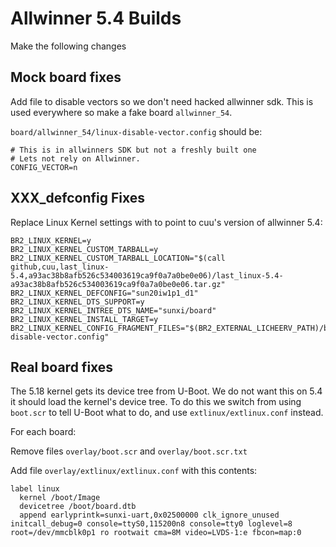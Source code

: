 # Allwinner 5.4 Builds

Make the following changes

## Mock board fixes

Add file to disable vectors so we don't need hacked allwinner
sdk. This is used everywhere so make a fake board `allwinner_54`.

`board/allwinner_54/linux-disable-vector.config`  should be:


```
# This is in allwinners SDK but not a freshly built one
# Lets not rely on Allwinner.
CONFIG_VECTOR=n
```

## XXX_defconfig Fixes

Replace Linux Kernel settings with to point to cuu's version
of allwinner 5.4:

```
BR2_LINUX_KERNEL=y
BR2_LINUX_KERNEL_CUSTOM_TARBALL=y
BR2_LINUX_KERNEL_CUSTOM_TARBALL_LOCATION="$(call github,cuu,last_linux-5.4,a93ac38b8afb526c534003619ca9f0a7a0be0e06)/last_linux-5.4-a93ac38b8afb526c534003619ca9f0a7a0be0e06.tar.gz"
BR2_LINUX_KERNEL_DEFCONFIG="sun20iw1p1_d1"
BR2_LINUX_KERNEL_DTS_SUPPORT=y
BR2_LINUX_KERNEL_INTREE_DTS_NAME="sunxi/board"
BR2_LINUX_KERNEL_INSTALL_TARGET=y
BR2_LINUX_KERNEL_CONFIG_FRAGMENT_FILES="$(BR2_EXTERNAL_LICHEERV_PATH)/board/allwinner_54/linux-disable-vector.config"
```

## Real board fixes

The 5.18 kernel gets its device tree from U-Boot. We do not want this
on 5.4 it should load the kernel's device tree. To do this we switch
from using `boot.scr` to tell U-Boot what to do, and use
`extlinux/extlinux.conf` instead.

For each board:

Remove files `overlay/boot.scr` and `overlay/boot.scr.txt`

Add file `overlay/extlinux/extlinux.conf` with this contents:

```
label linux
  kernel /boot/Image
  devicetree /boot/board.dtb
  append earlyprintk=sunxi-uart,0x02500000 clk_ignore_unused initcall_debug=0 console=ttyS0,115200n8 console=tty0 loglevel=8 root=/dev/mmcblk0p1 ro rootwait cma=8M video=LVDS-1:e fbcon=map:0
```